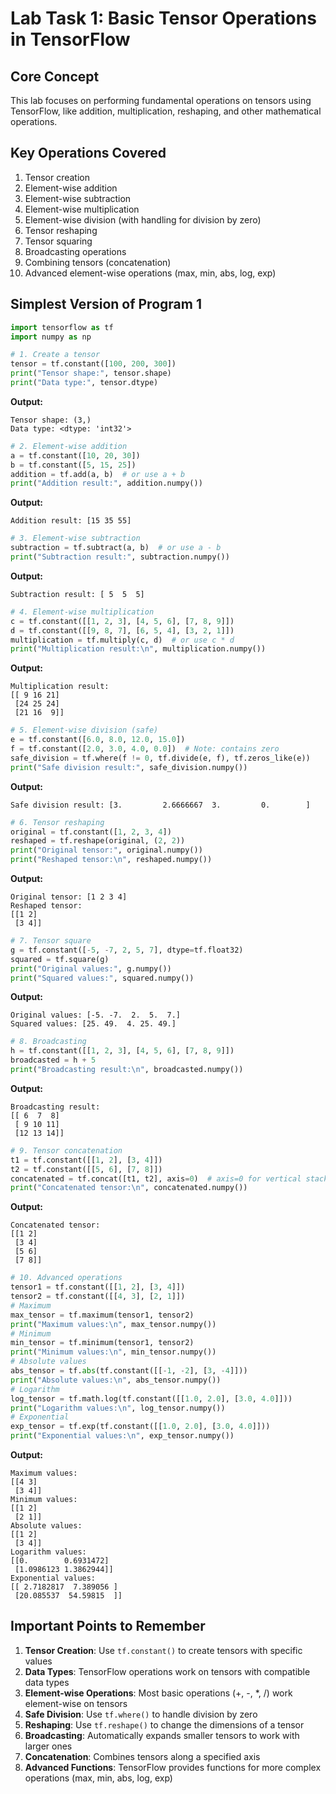 # Lab Task 1: Basic Tensor Operations in TensorFlow

## Core Concept
This lab focuses on performing fundamental operations on tensors using TensorFlow, like addition, multiplication, reshaping, and other mathematical operations.

## Key Operations Covered
1. Tensor creation
2. Element-wise addition
3. Element-wise subtraction
4. Element-wise multiplication
5. Element-wise division (with handling for division by zero)
6. Tensor reshaping
7. Tensor squaring
8. Broadcasting operations
9. Combining tensors (concatenation)
10. Advanced element-wise operations (max, min, abs, log, exp)

## Simplest Version of Program 1

```python
import tensorflow as tf
import numpy as np

# 1. Create a tensor
tensor = tf.constant([100, 200, 300])
print("Tensor shape:", tensor.shape)
print("Data type:", tensor.dtype)
```

**Output:**
```
Tensor shape: (3,)
Data type: <dtype: 'int32'>
```

```python
# 2. Element-wise addition
a = tf.constant([10, 20, 30])
b = tf.constant([5, 15, 25])
addition = tf.add(a, b)  # or use a + b
print("Addition result:", addition.numpy())
```

**Output:**
```
Addition result: [15 35 55]
```

```python
# 3. Element-wise subtraction
subtraction = tf.subtract(a, b)  # or use a - b
print("Subtraction result:", subtraction.numpy())
```

**Output:**
```
Subtraction result: [ 5  5  5]
```

```python
# 4. Element-wise multiplication
c = tf.constant([[1, 2, 3], [4, 5, 6], [7, 8, 9]])
d = tf.constant([[9, 8, 7], [6, 5, 4], [3, 2, 1]])
multiplication = tf.multiply(c, d)  # or use c * d
print("Multiplication result:\n", multiplication.numpy())
```

**Output:**
```
Multiplication result:
[[ 9 16 21]
 [24 25 24]
 [21 16  9]]
```

```python
# 5. Element-wise division (safe)
e = tf.constant([6.0, 8.0, 12.0, 15.0])
f = tf.constant([2.0, 3.0, 4.0, 0.0])  # Note: contains zero
safe_division = tf.where(f != 0, tf.divide(e, f), tf.zeros_like(e))
print("Safe division result:", safe_division.numpy())
```

**Output:**
```
Safe division result: [3.         2.6666667  3.         0.        ]
```

```python
# 6. Tensor reshaping
original = tf.constant([1, 2, 3, 4])
reshaped = tf.reshape(original, (2, 2))
print("Original tensor:", original.numpy())
print("Reshaped tensor:\n", reshaped.numpy())
```

**Output:**
```
Original tensor: [1 2 3 4]
Reshaped tensor:
[[1 2]
 [3 4]]
```

```python
# 7. Tensor square
g = tf.constant([-5, -7, 2, 5, 7], dtype=tf.float32)
squared = tf.square(g)
print("Original values:", g.numpy())
print("Squared values:", squared.numpy())
```

**Output:**
```
Original values: [-5. -7.  2.  5.  7.]
Squared values: [25. 49.  4. 25. 49.]
```

```python
# 8. Broadcasting
h = tf.constant([[1, 2, 3], [4, 5, 6], [7, 8, 9]])
broadcasted = h + 5
print("Broadcasting result:\n", broadcasted.numpy())
```

**Output:**
```
Broadcasting result:
[[ 6  7  8]
 [ 9 10 11]
 [12 13 14]]
```

```python
# 9. Tensor concatenation
t1 = tf.constant([[1, 2], [3, 4]])
t2 = tf.constant([[5, 6], [7, 8]])
concatenated = tf.concat([t1, t2], axis=0)  # axis=0 for vertical stacking
print("Concatenated tensor:\n", concatenated.numpy())
```

**Output:**
```
Concatenated tensor:
[[1 2]
 [3 4]
 [5 6]
 [7 8]]
```

```python
# 10. Advanced operations
tensor1 = tf.constant([[1, 2], [3, 4]])
tensor2 = tf.constant([[4, 3], [2, 1]])
# Maximum
max_tensor = tf.maximum(tensor1, tensor2)
print("Maximum values:\n", max_tensor.numpy())
# Minimum 
min_tensor = tf.minimum(tensor1, tensor2)
print("Minimum values:\n", min_tensor.numpy())
# Absolute values
abs_tensor = tf.abs(tf.constant([[-1, -2], [3, -4]]))
print("Absolute values:\n", abs_tensor.numpy())
# Logarithm
log_tensor = tf.math.log(tf.constant([[1.0, 2.0], [3.0, 4.0]]))
print("Logarithm values:\n", log_tensor.numpy())
# Exponential
exp_tensor = tf.exp(tf.constant([[1.0, 2.0], [3.0, 4.0]]))
print("Exponential values:\n", exp_tensor.numpy())
```

**Output:**
```
Maximum values:
[[4 3]
 [3 4]]
Minimum values:
[[1 2]
 [2 1]]
Absolute values:
[[1 2]
 [3 4]]
Logarithm values:
[[0.        0.6931472]
 [1.0986123 1.3862944]]
Exponential values:
[[ 2.7182817  7.389056 ]
 [20.085537  54.59815  ]]
```

## Important Points to Remember

1. **Tensor Creation**: Use `tf.constant()` to create tensors with specific values
2. **Data Types**: TensorFlow operations work on tensors with compatible data types
3. **Element-wise Operations**: Most basic operations (+, -, *, /) work element-wise on tensors
4. **Safe Division**: Use `tf.where()` to handle division by zero
5. **Reshaping**: Use `tf.reshape()` to change the dimensions of a tensor
6. **Broadcasting**: Automatically expands smaller tensors to work with larger ones
7. **Concatenation**: Combines tensors along a specified axis
8. **Advanced Functions**: TensorFlow provides functions for more complex operations (max, min, abs, log, exp)
